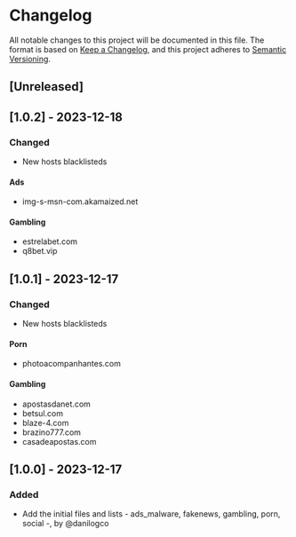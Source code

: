 # Changelog

All notable changes to this project will be documented in this file.
The format is based on [Keep a Changelog](https://keepachangelog.com/en/1.0.0/), and this project adheres to [Semantic Versioning](https://semver.org/spec/v2.0.0.html).

## [Unreleased]

## [1.0.2] - 2023-12-18

### Changed

- New hosts blacklisteds

#### Ads

- img-s-msn-com.akamaized.net

#### Gambling

- estrelabet.com
- q8bet.vip

## [1.0.1] - 2023-12-17

### Changed

- New hosts blacklisteds

#### Porn

- photoacompanhantes.com

#### Gambling

- apostasdanet.com
- betsul.com
- blaze-4.com
- brazino777.com
- casadeapostas.com

## [1.0.0] - 2023-12-17

### Added

- Add the initial files and lists - ads_malware, fakenews, gambling, porn, social -, by @danilogco
